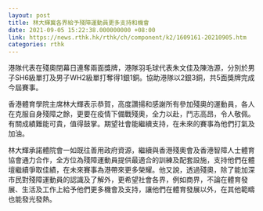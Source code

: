 ```yaml
---
layout: post
title: 林大輝冀各界給予殘障運動員更多支持和機會
date: 2021-09-05 15:22:38.000000000 +08:00
link: https://news.rthk.hk/rthk/ch/component/k2/1609161-20210905.htm
categories: rthk
---
```


港隊代表在殘奧閉幕日連奪兩面獎牌，港隊羽毛球代表朱文佳及陳浩源，分別於男子SH6級單打及男子WH2級單打奪得1銀1銅。協助港隊以2銀3銅，共5面獎牌完成今屆賽事。

香港體育學院主席林大輝表示恭賀，高度讚揚和感謝所有參加殘奧的運動員，各人在克服自身殘障之餘，更要在疫情下備戰殘奧，全力以赴，鬥志高昂，令人敬佩。有關成績難能可貴，值得鼓掌。期望社會能繼續支持，在未來的賽事為他們打氣及加油。

林大輝承諾體院會一如既往善用政府資源，繼續與香港殘奧會及香港智障人士體育協會通力合作，全方位為殘障運動員提供最適合的訓練及配套設施，支持他們在體壇繼續爭取佳績，在未來賽事為港帶來更多榮耀。他又說，透過殘奧，除了能加深市民對殘障運動員的認識及了解外，更希望社會各界，例如商界，不論在體育發展、生活及工作上給予他們更多機會及支持，讓他們在體育發展以外，在其他範疇也能發光發熱。
